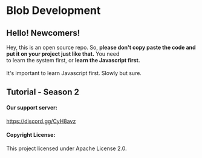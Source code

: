# Blob Development
## Hello! Newcomers!
Hey, this is an open source repo. So, **please don't copy paste the code and put it on your project just like that.** You need <br>
to learn the system first, or **learn the Javascript first.** <br>
<br>
It's important to learn Javascript first. Slowly but sure.
<br>
## Tutorial - Season 2

#### Our support server:
https://discord.gg/CyH8avz

#### Copyright License:
This project licensed under Apache License 2.0.
